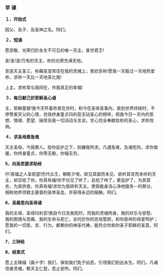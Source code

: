 ### **早 课**

**１、开始式**

因父、及子、及圣神之名。阿们。

**２、短诵**

愿崇敬、光荣归於永生不可见的唯一天主。普世君王!

圣!圣!圣!万有的天主，祢的光荣充满天地。

至圣天主圣三，祢藉圣宠常住在我的灵魂上，我钦崇祢!愿我一天胜过一天地热爱祢，求祢一天比一天地圣化我!

上主，求祢常与我同在，作我真正的幸福!

**３、每日献己於耶稣圣心诵**

主，耶稣基督!我今天怀着祢昔在世时，和今在圣体圣事内，直到世界终结时，不停赞美天父的心情，仿效终身童贞玛利亚无玷圣心的榜样，把我今日一天内的思想、情绪、愿望、操劳及我一切活动与言谈，甘心完全奉献给祢的圣心，求祢悦纳。

**４、求圣母救急难**

天主圣母，今我罪人。投你庇护之下，别嫌我所求。凡遇急难，及诸危险，求你救援，你终身童贞，你荣无极，你福无穷。

**5、向圣若瑟求助经**

吁!真福之人圣若瑟!历代众王，朝乾夕惕，欲见其面而未见、欲听其言而未听的天主，却交给了你，你真有福!你不仅见了听了，且抱了吻了，更监护了，为其穿衣，为其供食，你真有福!求你为我转祈天主。使我能身洁心净地服务－的祭台，相称地恭领救主基督的圣体圣血，并获得永远的报酬。阿们。

**6、圣磊思向圣母诵**

我的主母、圣母玛利亚!我自今日及我死时，将我的灵魂肉身，我的欢乐与安慰、我的困境与苦痛、我的生命与死亡，全托於你的忠信管顾，和你慈祥的母爱呵护；愿我的一切思、言、行为，都赖你的神圣代祷，能符合你和你圣子耶稣的圣意。阿们。

**7、三钟经**

**8、结束式**

愿上主降福（画十字）我们，保佑我们免于凶恶，引领我们到达永生。阿们。凡诸信者灵魂，赖天主仁慈，息止安所。阿们。